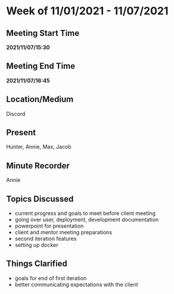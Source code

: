 # Week of 11/01/2021 - 11/07/2021

## Meeting Start Time

**2021/11/07/15:30**

## Meeting End Time

**2021/11/07/16:45**

## Location/Medium

Discord

## Present

Hunter, Annie, Max, Jacob

## Minute Recorder

Annie

## Topics Discussed

- current progress and goals to meet before client meeting
- going over user, deployment, development documentation
- powerpoint for presentation
- client and mentor meeting preparations
- second iteration features
- setting up docker

## Things Clarified

- goals for end of first iteration
- better communicating expectations with the client
